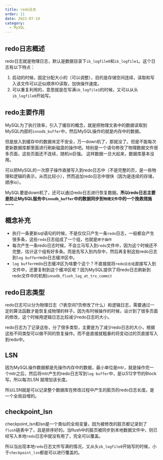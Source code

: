 ```yaml
---
title: redo日志
order: 11
date: 2022-07-19
category:
  - MySQL
---
```


## redo日志概述

redo日志就是物理日志，默认是数据目录下`ib_logfile0`和`ib_logfile1`。这个日志有以下特点：

1. 启动的时候，固定分配大小的（可以调整），目的是存储空间连续，读取和写入该文件可以近似顺序IO读取，加快操作速度。
2. 可以重复利用的，意思就是在写满`ib_logfile1`的时候，又可以从头`ib_logfile0`开始写。

## redo主要作用

MySQL为了执行效率，引入了缓存的概念，就是把物理文表中的数据读取到MySQL内部的`innodb_buffer`中，然后MySQL操作的就是内存中的数据。

但是放入到缓存中的数据肯定不安全，万一down机了，那就没了。但是不能每次更新数据库都里面进行刷新磁盘的操作吧。特别是一个语句修改了物理数据文件很多页面，这些页面还不连续，随机io巨强。
这样数据一旦大起来，数据库基本没用。

可以把MySQL的一次原子操作直接写入到redo日志中（不是完整的页，是一些物理和逻辑的表示，从而比较小），然而追加redo日志中很快（因为是连续的存储，顺序io）。

MySQL要是down机了，还可以通过redo日志进行恢复数据。**所以redo日志主要是防止MySQL服务中`innodb_buffer`中的数据同步到`物理文件`中的一个挽救措施~~~**

## 概念补充

- 执行一条更新sql语句的时候，不是仅仅只产生一条`redo`日志，一般都会产生很多条，这些`redo`日志组成了一个组，也就是`原子操作`
- 每次产生一条redo日志时候，不会立马写入到`redo`文件中，因为这个时候还不完整，估计这个组有好多条。而是先写入到内存中，然后再复制这些redo日志到`log buffer`redo日志缓冲区中。
- `log buffer`redo日志缓冲区为啥要个这个？不直接就将`redo日志组`直接写入到文件中，还要复制到这个缓冲区呢？因为MySQL提供了将redo日志刷新到redo文件中的机制`innodb_flush_log_at_trx_commit`


## redo日志类型

redo日志可以分为物理日志（?表空间?页修改了什么）和逻辑日志，需要通过一定的算法函数才能恢复成物理的样子。因为有时候操作的时候，设计到了很多页面的修改，这个时候用逻辑日志比较减少redo日志的大小。

redo日志为了记录这些，分了很多类型，主要是为了减少redo日志的大小，根据这些不同类型可以做不同的恢复操作。而不是直接就粗暴的将变动过的页直接写入到redo中。


## LSN

因为MySQL操作数据都是先操作内存中的数据，最小单位是mtr，就是操作完一个mtr之后，然后将mtr产生的redo日志写到`log buffer`中，是以512字节的Block写。所以每次LSN 就增加该长度。

所以LSN就是可以记录整个数据库在修改过程中产生的脏页的redo日志长度。是一个全局自增的。

## checkpoint_lsn

checkpoint_lsn和lsn是一个类似的全局变量，因为被修改的脏页都记录到了`flush`链表中了，且是排序好的。当flush中的脏页被同步到本地数据文件中，则已经写入本地`redo`日志中就没有用了，完全可以覆盖。

所以当出现本地`redo`日志文件写满的情况，又从头`ib_logfile0`开始写的时候，小于`checkpoint_lsn`都是可以进行覆盖的。



